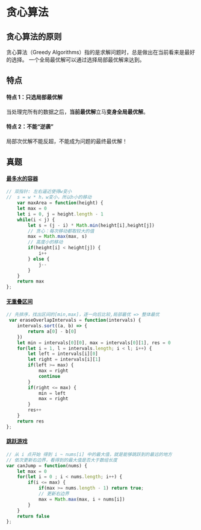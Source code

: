 # 贪心算法
## 贪心算法的原则
贪心算法（Greedy Algorithms）指的是求解问题时，总是做出在当前看来是最好的选择。 一个全局最优解可以通过选择局部最优解来达到。
## 特点
#### 特点 1：只选局部最优解
当处理完所有的数据之后，**当前最优解**立马**变身全局最优解**。
#### 特点 2：不能“逆袭”
局部次优解不能反超，不能成为问题的最终最优解！
## 真题
#### [最多水的容器](https://leetcode-cn.com/problems/container-with-most-water/)
``` js
// 双指针: 左右逼近使得w变小
//  s = w * h，w变小，所以h小的移动
	var maxArea = function(height) {
	let max = 0
	let i = 0, j = height.length - 1
	while(i < j) {
		let s = (j - i) * Math.min(height[i],height[j])
		// 贪心：每次移动都取较大的值
		max = Math.max(max, s)
		// 高度小的移动
		if(height[i] < height[j]) {
			i++
		} else {
			j--
		}
	}
	return max
};
```
#### [无重叠区间](https://leetcode-cn.com/problems/non-overlapping-intervals/)
``` js
// 先排序，找出区间的[min,max]，逐一向后比较,局部最优 => 整体最优
 var eraseOverlapIntervals = function(intervals) {
	intervals.sort((a, b) => {
		return a[0] - b[0]
	})
	let min = intervals[0][0], max = intervals[0][1], res = 0
	for(let i = 1, l = intervals.length; i < l; i++) {
		let left = intervals[i][0]
		let right = intervals[i][1]
		if(left >= max) {
			max = right
			continue
		}
		if(right <= max) {
			min = left
			max = right
		}
		res++
	}
	return res
};
```

#### [跳跃游戏](https://leetcode-cn.com/problems/jump-game/)
``` js
// 从 i 点开始 得到 i ~ nums[i] 中的最大值，就是能够跳跃到的最远的地方
// 依次更新右边界，看得到的最大值是否大于数组长度
var canJump = function(nums) {
	let max = 0
	for(let i = 0 ; i < nums.length; i++) {
		if(i <= max) {
			if(max >= nums.length - 1) return true;
			// 更新右边界
			max = Math.max(max, i + nums[i])
		}
	}
	return false
};
```